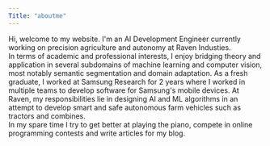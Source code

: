 ```yaml
---
Title: "aboutme"
---
```


Hi, welcome to my website. I'm an AI Development Engineer
currently working on precision agriculture and autonomy at Raven Industies.
\
In terms of academic and professional interests, I enjoy
bridging theory and application in several subdomains of
machine learning and computer vision, most notably semantic
segmentation and domain adaptation. As a fresh graduate, I
worked at Samsung Research for 2 years where I worked in
multiple teams to develop software for Samsung's mobile
devices. At Raven, my responsibilities lie in designing AI and ML algorithms in 
an attempt to develop smart and safe autonomous farm vehicles such as tractors and combines. 
\
In my spare time I try to get better at playing
the piano, compete in online programming contests and
write articles for my blog.  

